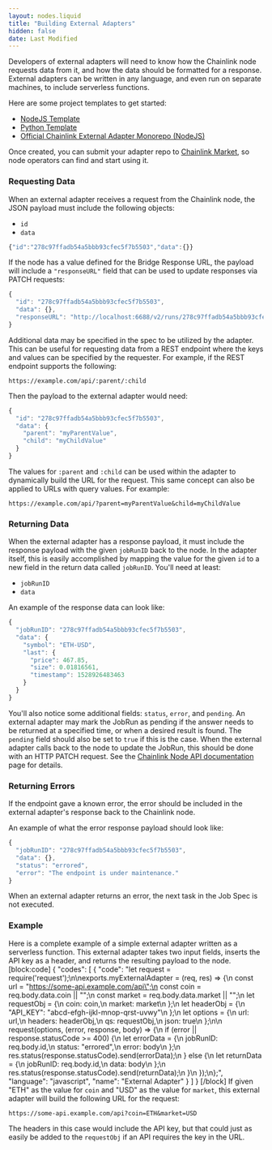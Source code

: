 ```yaml
---
layout: nodes.liquid
title: "Building External Adapters"
hidden: false
date: Last Modified
---
```

Developers of external adapters will need to know how the Chainlink node requests data from it, and how the data should be formatted for a response. External adapters can be written in any language, and even run on separate machines, to include serverless functions.

Here are some project templates to get started:

* <a href="https://github.com/thodges-gh/CL-EA-NodeJS-Template" target="_blank">NodeJS Template</a>
* <a href="https://github.com/thodges-gh/CL-EA-Python-Template" target="_blank">Python Template</a>
* <a href="https://github.com/smartcontractkit/external-adapters-js" target="_blank">Official Chainlink External Adapter Monorepo (NodeJS)</a>

Once created, you can submit your adapter repo to <a href="https://market.link/profile/adapters" target="_blank">Chainlink Market</a>, so node operators can find and start using it.

### Requesting Data

When an external adapter receives a request from the Chainlink node, the JSON payload must include the following objects:

-  `id` 
-  `data`

```javascript
{"id":"278c97ffadb54a5bbb93cfec5f7b5503","data":{}}
```

If the node has a value defined for the Bridge Response URL, the payload will include a `"responseURL"` field that can be used to update responses via PATCH requests:

```javascript
{
  "id": "278c97ffadb54a5bbb93cfec5f7b5503",
  "data": {},
  "responseURL": "http://localhost:6688/v2/runs/278c97ffadb54a5bbb93cfec5f7b5503"
}
```

Additional data may be specified in the spec to be utilized by the adapter. This can be useful for requesting data from a REST endpoint where the keys and values can be specified by the requester. For example, if the REST endpoint supports the following:

```
https://example.com/api/:parent/:child
```

Then the payload to the external adapter would need:

```javascript
{
  "id": "278c97ffadb54a5bbb93cfec5f7b5503",
  "data": {
    "parent": "myParentValue",
    "child": "myChildValue"
  }
}
```

The values for `:parent` and `:child` can be used within the adapter to dynamically build the URL for the request. This same concept can also be applied to URLs with query values. For example:

```
https://example.com/api/?parent=myParentValue&child=myChildValue
```

### Returning Data

When the external adapter has a response payload, it must include the response payload with the given `jobRunID` back to the node. In the adapter itself, this is easily accomplished by mapping the value for the given `id` to a new field in the return data called `jobRunID`. You'll need at least:

- `jobRunID`
- `data`

An example of the response data can look like:

```javascript
{
  "jobRunID": "278c97ffadb54a5bbb93cfec5f7b5503",
  "data": {
    "symbol": "ETH-USD",
    "last": {
      "price": 467.85,
      "size": 0.01816561,
      "timestamp": 1528926483463
    }
  }
}
```

You'll also notice some additional fields: `status`, `error`, and `pending`. An external adapter may mark the JobRun as pending if the answer needs to be returned at a specified time, or when a desired result is found. The `pending` field should also be set to `true` if this is the case. When the external adapter calls back to the node to update the JobRun, this should be done with an HTTP PATCH request. See the [Chainlink Node API documentation](https://docs.chain.link/v1.0/reference#run) page for details.

### Returning Errors

If the endpoint gave a known error, the error should be included in the external adapter's response back to the Chainlink node.

An example of what the error response payload should look like:

```javascript
{
  "jobRunID": "278c97ffadb54a5bbb93cfec5f7b5503",
  "data": {},
  "status": "errored",
  "error": "The endpoint is under maintenance."
}
```

When an external adapter returns an error, the next task in the Job Spec is not executed.

### Example

Here is a complete example of a simple external adapter written as a serverless function. This external adapter takes two input fields, inserts the API key as a header, and returns the resulting payload to the node.
[block:code]
{
  "codes": [
    {
      "code": "let request = require('request');\n\nexports.myExternalAdapter = (req, res) => {\n  const url = \"https://some-api.example.com/api\";\n  const coin = req.body.data.coin || \"\";\n  const market = req.body.data.market || \"\";\n  let requestObj = {\n    coin: coin,\n    market: market\n  };\n  let headerObj = {\n    \"API_KEY\": \"abcd-efgh-ijkl-mnop-qrst-uvwy\"\n  };\n  let options = {\n      url: url,\n      headers: headerObj,\n      qs: requestObj,\n      json: true\n  };\n\n  request(options, (error, response, body) => {\n    if (error || response.statusCode >= 400) {\n        let errorData = {\n            jobRunID: req.body.id,\n            status: \"errored\",\n            error: body\n        };\n        res.status(response.statusCode).send(errorData);\n    } else {\n      let returnData = {\n        jobRunID: req.body.id,\n        data: body\n      };\n      res.status(response.statusCode).send(returnData);\n    }\n  });\n};",
      "language": "javascript",
      "name": "External Adapter"
    }
  ]
}
[/block]
If given "ETH" as the value for `coin` and "USD" as the value for `market`, this external adapter will build the following URL for the request:

```
https://some-api.example.com/api?coin=ETH&market=USD
```

The headers in this case would include the API key, but that could just as easily be added to the `requestObj` if an API requires the key in the URL.